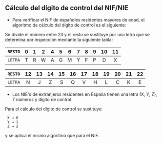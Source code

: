 ## Cálculo del dígito de control del NIF/NIE
- Para verificar el NIF de españoles residentes mayores de edad, el algoritmo de cálculo del dígito de control es el siguiente:

Se divide el número entre 23 y el resto se sustituye por una letra que se determina por inspección mediante la siguiente tabla:

| `RESTO` | 0  | 1  | 2  | 4  | 5  | 6  | 7  | 8  | 9  | 10 | 11 |
| :-----: |:--:|:--:|:--:|:--:|:--:|:--:|:--:|:--:|:--:|:--:|:--:|
| `LETRA` | T  | R  | W  | A  | G  | M  | Y  | F  | P  | D  | X  | B  |

| `RESTO` | 12 | 13 | 14 | 15 | 16 | 17 | 18 | 19 | 20 | 21 | 22 |
| :-----: |:--:|:--:|:--:|:--:|:--:|:--:|:--:|:--:|:--:|:--:|:--:|
| `LETRA` | N  | J  | Z  | S  | Q  | V  | H  | L  | C  | K  | E  |

- Los NIE's de extranjeros residentes en España tienen una letra (X, Y, Z), 7 números y dígito de control.

Para el cálculo del dígito de control se sustituye:
```
 X → 0
 Y → 1
 Z → 2
```
y se aplica el mismo algoritmo que para el NIF.